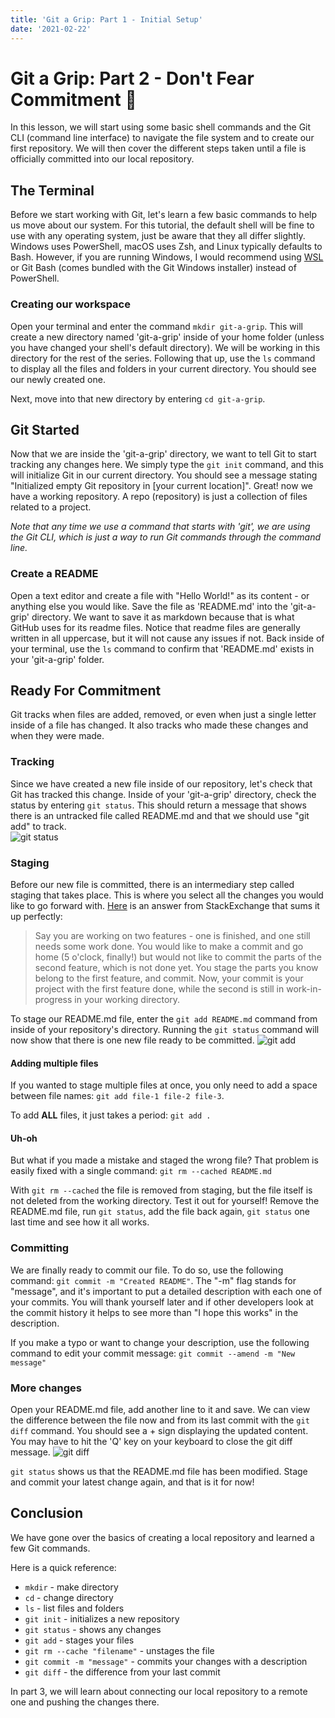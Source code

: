 ```yaml
---
title: 'Git a Grip: Part 1 - Initial Setup'
date: '2021-02-22'
---
```


# Git a Grip: Part 2 - Don't Fear Commitment 💍

In this lesson, we will start using some basic shell commands and the Git CLI (command line interface) to navigate the file system and to create our first repository. We will then cover the different steps taken until a file is officially committed into our local repository.

## The Terminal

Before we start working with Git, let's learn a few basic commands to help us move about our system. For this tutorial, the default shell will be fine to use with any operating system, just be aware that they all differ slightly. Windows uses PowerShell, macOS uses Zsh, and Linux typically defaults to Bash. However, if you are running Windows, I would recommend using [WSL](https://docs.microsoft.com/en-us/windows/wsl/install-win10) or Git Bash (comes bundled with the Git Windows installer) instead of PowerShell.

### Creating our workspace

Open your terminal and enter the command `mkdir git-a-grip`.
This will create a new directory named 'git-a-grip' inside of your home folder (unless you have changed your shell's default directory). We will be working in this directory for the rest of the series. Following that up, use the `ls` command to display all the files and folders in your current directory. You should see our newly created one.

Next, move into that new directory by entering `cd git-a-grip`.

## Git Started

Now that we are inside the 'git-a-grip' directory, we want to tell Git to start tracking any changes here. We simply type the `git init` command, and this will initialize Git in our current directory. You should see a message stating "Initialized empty Git repository in [your current location]". Great! now we have a working repository. A repo (repository) is just a collection of files related to a project.

_Note that any time we use a command that starts with 'git', we are using the Git CLI, which is just a way to run Git commands through the command line._

### Create a README

Open a text editor and create a file with "Hello World!" as its content - or anything else you would like. Save the file as 'README.md' into the 'git-a-grip' directory. We want to save it as markdown because that is what GitHub uses for its readme files. Notice that readme files are generally written in all uppercase, but it will not cause any issues if not. Back inside of your terminal, use the `ls` command to confirm that 'README.md' exists in your 'git-a-grip' folder.

## Ready For Commitment

Git tracks when files are added, removed, or even when just a single letter inside of a file has changed. It also tracks who made these changes and when they were made.

### Tracking

Since we have created a new file inside of our repository, let's check that Git has tracked this change. Inside of your 'git-a-grip' directory, check the status by entering `git status`. This should return a message that shows there is an untracked file called README.md and that we should use "git add" to track.<br>
![git status](https://dev-to-uploads.s3.amazonaws.com/uploads/articles/tcenq7kpq6xg1q101amc.png)

### Staging

Before our new file is committed, there is an intermediary step called staging that takes place. This is where you select all the changes you would like to go forward with. [Here](https://softwareengineering.stackexchange.com/a/119790/385595) is an answer from StackExchange that sums it up perfectly:

> Say you are working on two features - one is finished, and one still needs some work done. You would like to make a commit and go home (5 o'clock, finally!) but would not like to commit the parts of the second feature, which is not done yet. You stage the parts you know belong to the first feature, and commit. Now, your commit is your project with the first feature done, while the second is still in work-in-progress in your working directory.

To stage our README.md file, enter the `git add README.md` command from inside of your repository's directory. Running the `git status` command will now show that there is one new file ready to be committed.
![git add](https://dev-to-uploads.s3.amazonaws.com/uploads/articles/e1bdoawl079tnvfbzc5k.png)

#### Adding multiple files

If you wanted to stage multiple files at once, you only need to add a space between file names: `git add file-1 file-2 file-3`.

To add **ALL** files, it just takes a period: `git add .`

#### Uh-oh

But what if you made a mistake and staged the wrong file? That problem is easily fixed with a single command: `git rm --cached README.md`

With `git rm --cached` the file is removed from staging, but the file itself is not deleted from the working directory. Test it out for yourself! Remove the README.md file, run `git status`, add the file back again, `git status` one last time and see how it all works.

### Committing

We are finally ready to commit our file. To do so, use the following command: `git commit -m "Created README"`. The "-m" flag stands for "message", and it's important to put a detailed description with each one of your commits. You will thank yourself later and if other developers look at the commit history it helps to see more than "I hope this works" in the description.

If you make a typo or want to change your description, use the following command to edit your commit message:
`git commit --amend -m "New message"`

### More changes

Open your README.md file, add another line to it and save. We can view the difference between the file now and from its last commit with the `git diff` command. You should see a + sign displaying the updated content. You may have to hit the 'Q' key on your keyboard to close the git diff message.
![git diff](https://dev-to-uploads.s3.amazonaws.com/uploads/articles/ww5s9ombr8wq58t0i582.png)

`git status` shows us that the README.md file has been modified. Stage and commit your latest change again, and that is it for now!

## Conclusion

We have gone over the basics of creating a local repository and learned a few Git commands.

Here is a quick reference:

- `mkdir` - make directory
- `cd` - change directory
- `ls` - list files and folders
- `git init` - initializes a new repository
- `git status` - shows any changes
- `git add` - stages your files
- `git rm --cache "filename"` - unstages the file
- `git commit -m "message"` - commits your changes with a description
- `git diff` - the difference from your last commit

In part 3, we will learn about connecting our local repository to a remote one and pushing the changes there.
